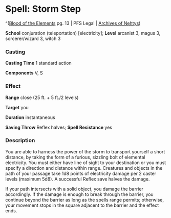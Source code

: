 # Spell: Storm Step

^([Blood of the Elements][ss-storm-step] pg. 13 | PFS Legal | [Archives of Nehtys][sn-storm-step])

**School** conjuration (teleportation) [electricity]; **Level** arcanist 3, magus 3, sorcerer/wizard 3, witch 3

### Casting

**Casting Time** 1 standard action  

**Components** V, S

### Effect

**Range** close (25 ft. + 5 ft./2 levels)  

**Target** you  

**Duration** instantaneous  

**Saving Throw** Reflex halves; **Spell Resistance** yes

### Description

You are able to harness the power of the storm to transport yourself a short distance, by taking the form of a furious, sizzling bolt of elemental electricity. You must either have line of sight to your destination or you must specify a direction and distance within range. Creatures and objects in the path of your passage take 1d8 points of electricity damage per 2 caster levels (maximum 5d8). A successful Reflex save halves the damage.  

If your path intersects with a solid object, you damage the barrier accordingly. If the damage is enough to break through the barrier, you continue beyond the barrier as long as the spells range permits; otherwise, your movement stops in the square adjacent to the barrier and the effect ends.

[ss-storm-step]: http://paizo.com/products/btpy978p
[sn-storm-step]: http://www.archivesofnethys.com/SpellDisplay.aspx?ItemName=Storm%20Step